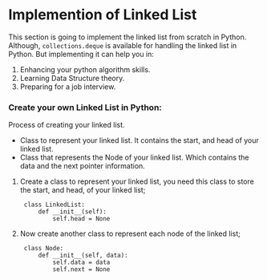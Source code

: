 # Implemention of Linked List

This section is going to implement the linked list from scratch in Python. Although, `collections.deque` is available for handling the linked list in Python. But implementing it can help you in:

  1. Enhancing your python algorithm skills.
  2. Learning Data Structure theory.
  3. Preparing for a job interview.


### Create your own Linked List in Python:

Process of creating your linked list.

- Class to represent your linked list. It contains the start, and head of your linked list.
- Class that represents the Node of your linked list. Which contains the data and the next pointer information.


1. Create a class to represent your linked list, you need this class to store the start, and head, of your linked list;

        class LinkedList:
            def __init__(self):
                self.head = None


2. Now create another class to represent each node of the linked list;

        class Node:
            def __init__(self, data):
                self.data = data
                self.next = None
